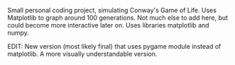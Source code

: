 Small personal coding project, simulating Conway's Game of Life. Uses Matplotlib to graph around 100 generations. Not much else to add here, but could become more interactive later on. Uses libraries matplotlib and numpy. 


EDIT: New version (most likely final) that uses pygame module instead of matplotlib. A more visually understandable version. 

